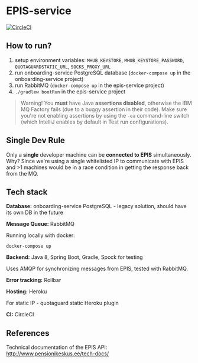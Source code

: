 # EPIS-service

[![CircleCI](https://circleci.com/gh/TulevaEE/epis-service/tree/master.svg?style=shield)](https://circleci.com/gh/TulevaEE/epis-service/tree/master)

## How to run?

1. setup environment variables: `MHUB_KEYSTORE`, `MHUB_KEYSTORE_PASSWORD`, `QUOTAGUARDSTATIC_URL`, `SOCKS_PROXY_URL`
2. run onboarding-service PostgreSQL database (`docker-compose up`  in the onboarding-service project)
3. run RabbitMQ (`docker-compose up` in the epis-service project)
4. `./gradlew bootRun` in the epis-service project

> Warning! You __must__ have Java __assertions disabled__, otherwise the IBM MQ Factory fails (due to a buggy assertion in their code). Make sure you're not enabling assertions by using the `-ea` command-line switch (which IntelliJ enables by default in Test run configurations).

## Single Dev Rule

Only a __single__ developer machine can be __connected to EPIS__ simultaneously. Why? Since we're using a single whitelisted IP to communicate with EPIS and >1 machines would be in a race condition in getting the response back from the MQ.

## Tech stack

**Database:**
onboarding-service PostgreSQL - legacy solution, should have its own DB in the future

**Message Queue:**
RabbitMQ

Running locally with docker:
```
docker-compose up
```

**Backend:**
Java 8, Spring Boot, Gradle, Spock for testing

Uses AMQP for synchronizing messages from EPIS, tested with RabbitMQ.

**Error tracking:**
Rollbar

**Hosting:**
Heroku

For static IP - quotaguard static Heroku plugin

**CI:**
CircleCI

## References

Technical documentation of the EPIS API: http://www.pensionikeskus.ee/tech-docs/
